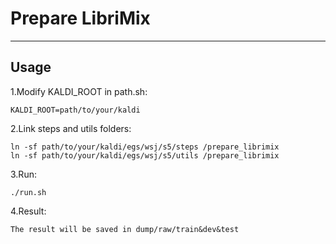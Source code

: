 Prepare LibriMix
===========================


****

## **Usage**
1.Modify KALDI_ROOT in path.sh:
```
KALDI_ROOT=path/to/your/kaldi
```
2.Link steps and utils folders:
```
ln -sf path/to/your/kaldi/egs/wsj/s5/steps /prepare_librimix
ln -sf path/to/your/kaldi/egs/wsj/s5/utils /prepare_librimix  
```
3.Run:
```
./run.sh
```
4.Result:

    The result will be saved in dump/raw/train&dev&test

